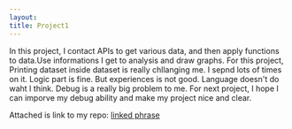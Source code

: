 ```yaml
---
layout: 
title: Project1
---
```


In this project, I contact APIs to get various data, and then apply functions to data.Use informations I get to analysis and draw graphs.
For this project, Printing dataset inside dataset is really chllanging me. I sepnd lots of times on it. Logic part is fine. But experiences is not good. 
Language doesn't do waht I think. Debug is a really big problem to me. For next project, I hope I can imporve my debug ability and make my project nice and clear.

Attached is link to my repo:
[linked phrase](https://lingling1123.github.io/Temp/)
